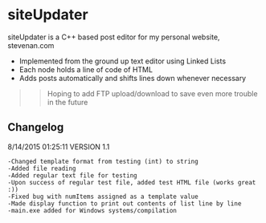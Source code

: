 # siteUpdater

siteUpdater is a C++ based post editor for my personal website, stevenan.com

  - Implemented from the ground up text editor using Linked Lists
  - Each node holds a line of code of HTML
  - Adds posts automatically and shifts lines down whenever necessary

>>Hoping to add FTP upload/download to save even more trouble in the future

## Changelog

8/14/2015 01:25:11 VERSION 1.1

	-Changed template format from testing (int) to string
	-Added file reading
	-Added regular text file for testing
	-Upon success of regular test file, added test HTML file (works great :))
	-Fixed bug with numItems assigned as a template value 
	-Made display function to print out contents of list line by line
	-main.exe added for Windows systems/compilation